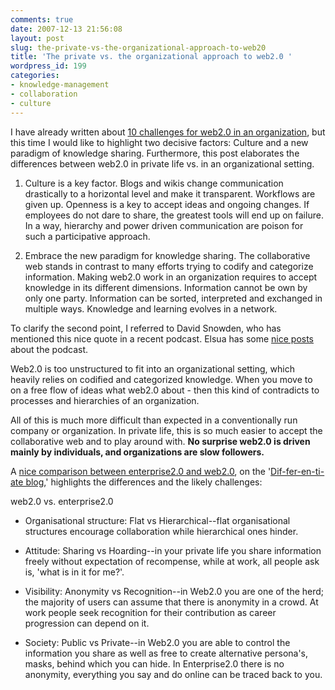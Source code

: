 ```yaml
---
comments: true
date: 2007-12-13 21:56:08
layout: post
slug: the-private-vs-the-organizational-approach-to-web20
title: 'The private vs. the organizational approach to web2.0 '
wordpress_id: 199
categories:
- knowledge-management
- collaboration
- culture
---
```


I have already written about [10 challenges for web2.0 in an organization](http://www.crisscrossed.net/2007/07/04/10-challenges-for-web20-in-organizations/), but this time I would like to highlight two decisive factors: Culture and a new paradigm of knowledge sharing. Furthermore, this post elaborates the differences between web2.0 in private life vs. in an organizational setting.



	
  1. Culture is a key factor. Blogs and wikis change communication drastically to a horizontal level and make it transparent. Workflows are given up. Openness is a key to accept ideas and ongoing changes. If employees do not dare to share, the greatest tools will end up on failure. In a way, hierarchy and power driven communication are poison for such a participative approach.

	
  2. Embrace the new paradigm for knowledge sharing. The collaborative web stands in contrast to many efforts trying to codify and categorize information. Making web2.0 work in an organization requires to accept knowledge in its different dimensions. Information cannot be own by only one party. Information can be sorted, interpreted and exchanged in multiple ways. Knowledge and learning evolves in a network.


To clarify the second point, I referred to David Snowden, who has mentioned this nice quote in a recent podcast. Elsua has some [nice posts](http://www.elsua.net/2007/11/23/the-impact-of-web-20-on-knowledge-work-and-knowledge-management-by-dave-snowden-and-jon-husband-part-i/) about the podcast.


Web2.0 is too unstructured to fit into an organizational setting, which heavily relies on codified and categorized knowledge. When you move to on a free flow of ideas what web2.0  about - then this kind of contradicts to processes and hierarchies of an organization.


All of this is much more difficult than expected in a conventionally run company or organization. In private life, this is so much easier to accept the collaborative web and to play around with. **No surprise web2.0 is driven mainly by individuals, and organizations are slow followers.**

A [nice comparison between enterprise2.0 and web2.0](http://dif-fer-en-ti-ate.blogspot.com/2007/09/difference-between-web20-enterprise20.html), on the '[Dif-fer-en-ti-ate blog](http://dif-fer-en-ti-ate.blogspot.com),' highlights the differences and the likely challenges:

web2.0 vs. enterprise2.0



	
  * Organisational structure: Flat vs Hierarchical--flat organisational structures encourage collaboration while hierarchical ones hinder.

	
  * Attitude: Sharing vs Hoarding--in your private life you share information freely without expectation of recompense, while at work, all people ask is, 'what is in it for me?'.

	
  * Visibility: Anonymity vs Recognition--in Web2.0 you are one of the herd; the majority of users can assume that there is anonymity in a crowd. At work people seek recognition for their contribution as career progression can depend on it.

	
  * Society: Public vs Private--in Web2.0 you are able to control the information you share as well as free to create alternative persona's, masks, behind which you can hide. In Enterprise2.0 there is no anonymity, everything you say and do online can be traced back to you.


